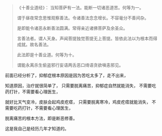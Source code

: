 > 《十善业道经》：
> 当知菩萨有一法。能断一切诸恶道苦。何等为一。
> 
> 谓于昼夜常念思惟观察善法。令诸善法念念增长。不容毫分不善间杂。
> 
> 是即能令诸恶永断善法圆满。常得亲近诸佛菩萨及余圣众。
> 
> 言善法者。谓人天身。声闻菩提独觉菩提无上菩提。皆依此法以为根本而得成就。故名善法。
> 
> 此法即是十善业道。何等为十。
> 
> 谓能永离杀生偷盗邪行妄语两舌恶口绮语贪欲嗔恚邪见。

前面已经分析了，抑郁症根本原因是因为苦吃太多了，走不出来，

知道原因，治疗就很简单了，
只需要脱离痛苦，抑郁症自然就能消失，
不需要吃药打针，不需要看心理医生，

就好比天气变冷，皮肤会起鸡皮疙瘩，
只需要脱离寒冷，鸡皮疙瘩就能消失，
不需要吃药打针，不需要看心理医生，

脱离痛苦的根本方法，即是断恶修善。

这是我自己是经历几年才知道的。